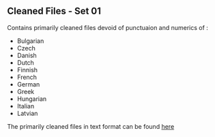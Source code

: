 ## Cleaned Files - Set 01


Contains primarily cleaned files devoid of punctuaion and numerics of :

- Bulgarian
- Czech
- Danish
- Dutch
- Finnish
- French
- German 
- Greek
- Hungarian
- Italian
- Latvian

The primarily cleaned files in text format can be found [here](https://drive.google.com/drive/u/0/folders/1FhcaPSwZHDDuEYHj6crA29xMyPLElhRC)
